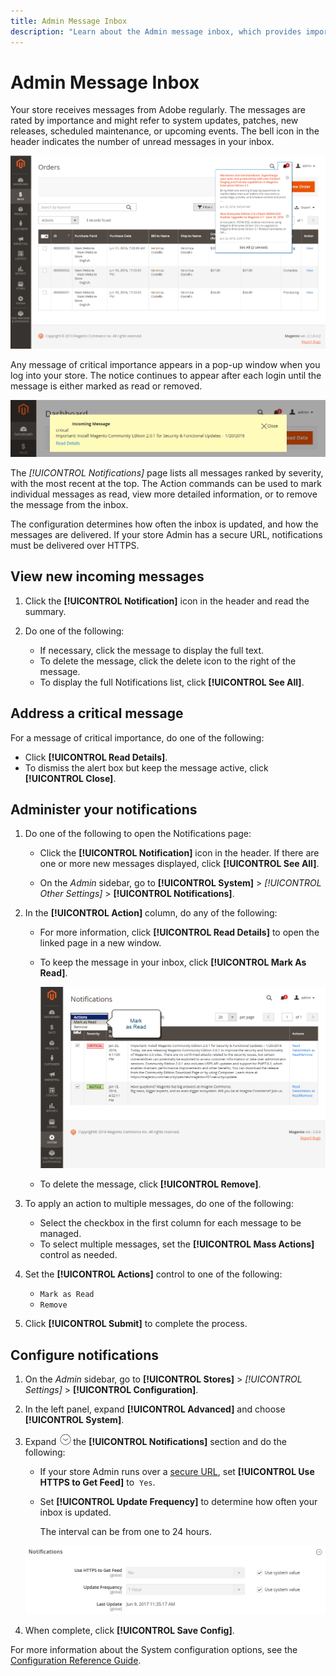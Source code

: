 ```yaml
---
title: Admin Message Inbox
description: "Learn about the Admin message inbox, which provides important and useful messages from Adobe and from your [!DNL Commerce] system."
---
```

# Admin Message Inbox

Your store receives messages from Adobe regularly. The messages are rated by importance and might refer to system updates, patches, new releases, scheduled maintenance, or upcoming events. The bell icon in the header indicates the number of unread messages in your inbox.

![Admin - incoming messages](./assets/admin-inbox-summary.png)<!-- zoom -->

Any message of critical importance appears in a pop-up window when you log into your store. The notice continues to appear after each login until the message is either marked as read or removed.

![Incoming message - Critical](./assets/admin-message-incoming.png)<!-- zoom -->

The _[!UICONTROL Notifications]_ page lists all messages ranked by severity, with the most recent at the top. The Action commands can be used to mark individual messages as read, view more detailed information, or to remove the message from the inbox.

The configuration determines how often the inbox is updated, and how the messages are delivered. If your store Admin has a secure URL, notifications must be delivered over HTTPS.

## View new incoming messages

1. Click the **[!UICONTROL Notification]** icon in the header and read the summary.

1. Do one of the following:

   - If necessary, click the message to display the full text.
   - To delete the message, click the delete icon to the right of the message.
   - To display the full Notifications list, click **[!UICONTROL See All]**.

## Address a critical message

For a message of critical importance, do one of the following:

- Click **[!UICONTROL Read Details]**.
- To dismiss the alert box but keep the message active, click **[!UICONTROL Close]**.

## Administer your notifications

1. Do one of the following to open the Notifications page:

   - Click the **[!UICONTROL Notification]** icon in the header. If there are one or more new messages displayed, click **[!UICONTROL See All]**.

   - On the _Admin_ sidebar, go to **[!UICONTROL System]** > _[!UICONTROL Other Settings]_ > **[!UICONTROL Notifications]**.

1. In the **[!UICONTROL Action]** column, do any of the following:

   - For more information, click **[!UICONTROL Read Details]** to open the linked page in a new window.

   - To keep the message in your inbox, click **[!UICONTROL Mark As Read]**.

      ![Admin - all notifications ](./assets/admin-notifications-mark-as-read.png)<!-- zoom -->

   - To delete the message, click **[!UICONTROL Remove]**.

1. To apply an action to multiple messages, do one of the following:

   - Select the checkbox in the first column for each message to be managed.
   - To select multiple messages, set the **[!UICONTROL Mass Actions]** control as needed.

1. Set the **[!UICONTROL Actions]** control to one of the following:

   - `Mark as Read`
   - `Remove`

1. Click **[!UICONTROL Submit]** to complete the process.

## Configure notifications

1. On the _Admin_ sidebar, go to **[!UICONTROL Stores]** > _[!UICONTROL Settings]_ > **[!UICONTROL Configuration]**.

1. In the left panel, expand **[!UICONTROL Advanced]** and choose **[!UICONTROL System]**.

1. Expand ![Expansion selector](../assets/icon-display-expand.png)the **[!UICONTROL Notifications]** section and do the following:

   - If your store Admin runs over a [secure URL](https://docs.magento.com/user-guide/stores/store-urls.html), set **[!UICONTROL Use HTTPS to Get Feed]** to  `Yes`.

   - Set **[!UICONTROL Update Frequency]** to determine how often your inbox is updated.

      The interval can be from one to 24 hours.

   ![Notifications configuration](./assets/system-notifications.png)<!-- zoom -->

1. When complete, click **[!UICONTROL Save Config]**.

For more information about the System configuration options, see the [Configuration Reference Guide](https://docs.magento.com/user-guide/configuration/advanced/system.html).
